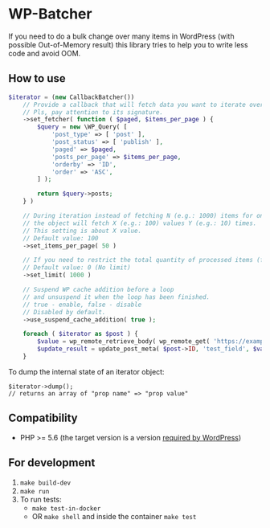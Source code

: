 # WP-Batcher

If you need to do a bulk change over many items in WordPress 
(with possible Out-of-Memory result) 
this library tries to help you to write less code and avoid OOM.

## How to use

```php
$iterator = (new CallbackBatcher())
	// Provide a callback that will fetch data you want to iterate over.
	// Pls, pay attention to its signature.
	->set_fetcher( function ( $paged, $items_per_page ) {
		$query = new \WP_Query( [
			'post_type' => [ 'post' ],
			'post_status' => [ 'publish' ],
			'paged' => $paged,
			'posts_per_page' => $items_per_page,
			'orderby' => 'ID',
			'order' => 'ASC',
		] );

		return $query->posts;
	} )

	// During iteration instead of fetching N (e.g.: 1000) items for one time
	// the object will fetch X (e.g.: 100) values Y (e.g.: 10) times.
	// This setting is about X value.
	// Default value: 100
	->set_items_per_page( 50 )

	// If you need to restrict the total quantity of processed items (for some reason).
	// Default value: 0 (No limit)
	->set_limit( 1000 )

	// Suspend WP cache addition before a loop
	// and unsuspend it when the loop has been finished.
	// true - enable, false - disable
	// Disabled by default.
	->use_suspend_cache_addition( true );

	foreach ( $iterator as $post ) {
		$value = wp_remote_retrieve_body( wp_remote_get( 'https://example.org/api/' ) );
		$update_result = update_post_meta( $post->ID, 'test_field', $value );
	}
```

To dump the internal state of an iterator object:
```
$iterator->dump();
// returns an array of "prop name" => "prop value"
```

## Compatibility
- PHP >= 5.6 (the target version is a version [required by WordPress](https://wordpress.org/about/requirements/))

## For development
1. `make build-dev`
2. `make run`
3. To run tests:
    - `make test-in-docker`
    - OR `make shell` and inside the container `make test`

